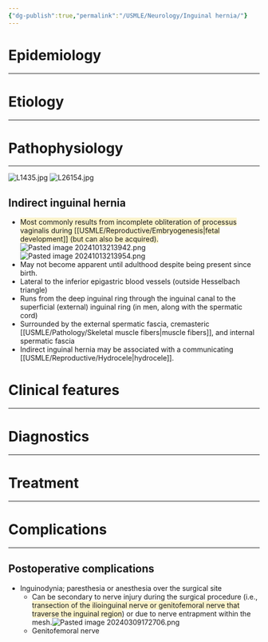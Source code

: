 ```yaml
---
{"dg-publish":true,"permalink":"/USMLE/Neurology/Inguinal hernia/"}
---
```


# Epidemiology
---


# Etiology
---


# Pathophysiology
---
![L1435.jpg](/img/user/appendix/L1435.jpg)
![L26154.jpg](/img/user/appendix/L26154.jpg)
## Indirect inguinal hernia
- <span style="background:rgba(240, 200, 0, 0.2)">Most commonly results from incomplete obliteration of processus vaginalis during [[USMLE/Reproductive/Embryogenesis\|fetal development]] (but can also be acquired).</span>![Pasted image 20241013213942.png](/img/user/appendix/Pasted%20image%2020241013213942.png)![Pasted image 20241013213954.png](/img/user/appendix/Pasted%20image%2020241013213954.png)
- May not become apparent until adulthood despite being present since birth.
- Lateral to the inferior epigastric blood vessels (outside Hesselbach triangle)
- Runs from the deep inguinal ring through the inguinal canal to the superficial (external) inguinal ring (in men, along with the spermatic cord)
- Surrounded by the external spermatic fascia, cremasteric [[USMLE/Pathology/Skeletal muscle fibers\|muscle fibers]], and internal spermatic fascia
- Indirect inguinal hernia may be associated with a communicating [[USMLE/Reproductive/Hydrocele\|hydrocele]].

# Clinical features
---


# Diagnostics
---


# Treatment
---
# Complications
---
## Postoperative complications
- Inguinodynia; paresthesia or anesthesia over the surgical site
	- Can be secondary to nerve injury during the surgical procedure (i.e., <span style="background:rgba(240, 200, 0, 0.2)">transection of the ilioinguinal nerve or genitofemoral nerve that traverse the inguinal region</span>) or due to nerve entrapment within the mesh.![Pasted image 20240309172706.png](/img/user/appendix/Pasted%20image%2020240309172706.png)
	- Genitofemoral nerve 
